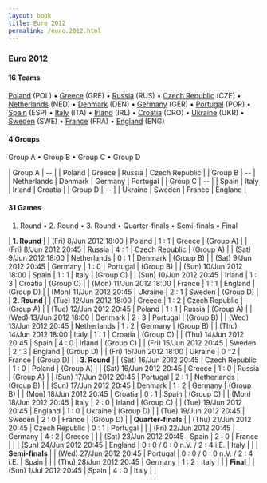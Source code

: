 ```yaml
---
layout: book
title: Euro 2012
permalink: /euro.2012.html
---
```



### Euro 2012


#### 16 Teams


 [Poland](pl.html#pol) (POL)   •  [Greece](gr.html#gre) (GRE)   •  [Russia](ru.html#rus) (RUS)   •  [Czech Republic](cz.html#cze) (CZE)   •  [Netherlands](nl.html#ned) (NED)   •  [Denmark](dk.html#den) (DEN)   •  [Germany](de.html#ger) (GER)   •  [Portugal](pt.html#por) (POR)   •  [Spain](es.html#esp) (ESP)   •  [Italy](it.html#ita) (ITA)   •  [Irland](ie.html#irl) (IRL)   •  [Croatia](hr.html#cro) (CRO)   •  [Ukraine](ua.html#ukr) (UKR)   •  [Sweden](se.html#swe) (SWE)   •  [France](fr.html#fra) (FRA)   •  [England](en.html#eng) (ENG)  



#### 4 Groups

 Group A •  Group B •  Group C •  Group D

| Group A | -- |  | Poland  | Greece  | Russia  | Czech Republic  |
| Group B | -- |  | Netherlands  | Denmark  | Germany  | Portugal  |
| Group C | -- |  | Spain  | Italy  | Irland  | Croatia  |
| Group D | -- |  | Ukraine  | Sweden  | France  | England  |

 



#### 31 Games

 1. Round •  2. Round •  3. Round •  Quarter-finals •  Semi-finals •  Final


| **1. Round**  |
| (Fri) 8/Jun 2012 18:00 | Poland | 1 : 1 | Greece | (Group A) |
| (Fri) 8/Jun 2012 20:45 | Russia | 4 : 1 | Czech Republic | (Group A) |
| (Sat) 9/Jun 2012 18:00 | Netherlands | 0 : 1 | Denmark | (Group B) |
| (Sat) 9/Jun 2012 20:45 | Germany | 1 : 0 | Portugal | (Group B) |
| (Sun) 10/Jun 2012 18:00 | Spain | 1 : 1 | Italy | (Group C) |
| (Sun) 10/Jun 2012 20:45 | Irland | 1 : 3 | Croatia | (Group C) |
| (Mon) 11/Jun 2012 18:00 | France | 1 : 1 | England | (Group D) |
| (Mon) 11/Jun 2012 20:45 | Ukraine | 2 : 1 | Sweden | (Group D) |
| **2. Round**  |
| (Tue) 12/Jun 2012 18:00 | Greece | 1 : 2 | Czech Republic | (Group A) |
| (Tue) 12/Jun 2012 20:45 | Poland | 1 : 1 | Russia | (Group A) |
| (Wed) 13/Jun 2012 18:00 | Denmark | 2 : 3 | Portugal | (Group B) |
| (Wed) 13/Jun 2012 20:45 | Netherlands | 1 : 2 | Germany | (Group B) |
| (Thu) 14/Jun 2012 18:00 | Italy | 1 : 1 | Croatia | (Group C) |
| (Thu) 14/Jun 2012 20:45 | Spain | 4 : 0 | Irland | (Group C) |
| (Fri) 15/Jun 2012 20:45 | Sweden | 2 : 3 | England | (Group D) |
| (Fri) 15/Jun 2012 18:00 | Ukraine | 0 : 2 | France | (Group D) |
| **3. Round**  |
| (Sat) 16/Jun 2012 20:45 | Czech Republic | 1 : 0 | Poland | (Group A) |
| (Sat) 16/Jun 2012 20:45 | Greece | 1 : 0 | Russia | (Group A) |
| (Sun) 17/Jun 2012 20:45 | Portugal | 2 : 1 | Netherlands | (Group B) |
| (Sun) 17/Jun 2012 20:45 | Denmark | 1 : 2 | Germany | (Group B) |
| (Mon) 18/Jun 2012 20:45 | Croatia | 0 : 1 | Spain | (Group C) |
| (Mon) 18/Jun 2012 20:45 | Italy | 2 : 0 | Irland | (Group C) |
| (Tue) 19/Jun 2012 20:45 | England | 1 : 0 | Ukraine | (Group D) |
| (Tue) 19/Jun 2012 20:45 | Sweden | 2 : 0 | France | (Group D) |
| **Quarter-finals**  |
| (Thu) 21/Jun 2012 20:45 | Czech Republic | 0 : 1 | Portugal |  |
| (Fri) 22/Jun 2012 20:45 | Germany | 4 : 2 | Greece |  |
| (Sat) 23/Jun 2012 20:45 | Spain | 2 : 0 | France |  |
| (Sun) 24/Jun 2012 20:45 | England | 0 : 0 / 0 : 0 n.V. / 2 : 4 i.E. | Italy |  |
| **Semi-finals**  |
| (Wed) 27/Jun 2012 20:45 | Portugal | 0 : 0 / 0 : 0 n.V. / 2 : 4 i.E. | Spain |  |
| (Thu) 28/Jun 2012 20:45 | Germany | 1 : 2 | Italy |  |
| **Final**  |
| (Sun) 1/Jul 2012 20:45 | Spain | 4 : 0 | Italy |  |
